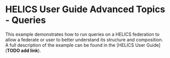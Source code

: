 # HELICS User Guide Advanced Topics - Queries

This example demonstrates how to run queries on a HELICS federation to allow a federate or user to better understand its structure and composition. A full description of the example can be found in the [HELICS User Guide](**TODO add link**).